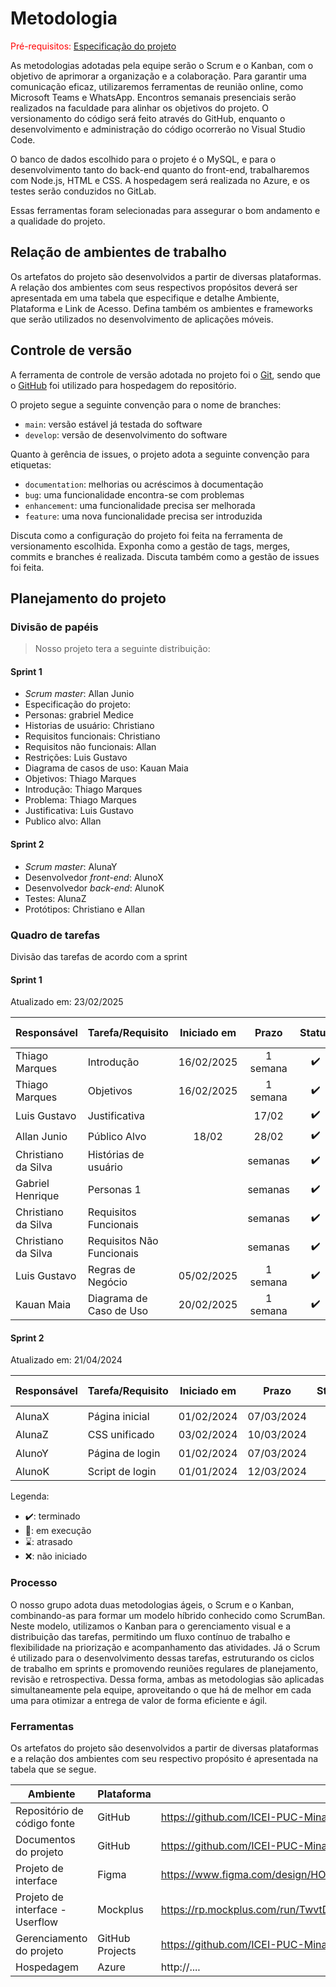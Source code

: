 
# Metodologia

<span style="color:red">Pré-requisitos: <a href="02-Especificacao.md"> Especificação do projeto</a></span>

As metodologias adotadas pela equipe serão o Scrum e o Kanban, com o objetivo de aprimorar a organização e a colaboração. Para garantir uma comunicação eficaz, utilizaremos ferramentas de reunião online, como Microsoft Teams e WhatsApp. Encontros semanais presenciais serão realizados na faculdade para alinhar os objetivos do projeto. O versionamento do código será feito através do GitHub, enquanto o desenvolvimento e administração do código ocorrerão no Visual Studio Code.

O banco de dados escolhido para o projeto é o MySQL, e para o desenvolvimento tanto do back-end quanto do front-end, trabalharemos com Node.js, HTML e CSS. A hospedagem será realizada no Azure, e os testes serão conduzidos no GitLab.

Essas ferramentas foram selecionadas para assegurar o bom andamento e a qualidade do projeto.

## Relação de ambientes de trabalho

Os artefatos do projeto são desenvolvidos a partir de diversas plataformas. A relação dos ambientes com seus respectivos propósitos deverá ser apresentada em uma tabela que especifique e detalhe Ambiente, Plataforma e Link de Acesso. Defina também os ambientes e frameworks que serão utilizados no desenvolvimento de aplicações móveis.

## Controle de versão

A ferramenta de controle de versão adotada no projeto foi o [Git](https://git-scm.com/), sendo que o [GitHub](https://github.com) foi utilizado para hospedagem do repositório.

O projeto segue a seguinte convenção para o nome de branches:

- `main`: versão estável já testada do software
- `develop`: versão de desenvolvimento do software

Quanto à gerência de issues, o projeto adota a seguinte convenção para etiquetas:

- `documentation`: melhorias ou acréscimos à documentação
- `bug`: uma funcionalidade encontra-se com problemas
- `enhancement`: uma funcionalidade precisa ser melhorada
- `feature`: uma nova funcionalidade precisa ser introduzida

Discuta como a configuração do projeto foi feita na ferramenta de versionamento escolhida. Exponha como a gestão de tags, merges, commits e branches é realizada. Discuta também como a gestão de issues foi feita.

## Planejamento do projeto

###  Divisão de papéis

> Nosso projeto tera a seguinte distribuição:

#### Sprint 1
- _Scrum master_: Allan Junio
- Especificação do projeto: 
- Personas: grabriel Medice
- Historias de usuário: Christiano
- Requisitos funcionais: Christiano
- Requisitos não funcionais: Allan
- Restrições: Luis Gustavo
- Diagrama de casos de uso: Kauan Maia
- Objetivos: Thiago Marques
- Introdução: Thiago Marques
- Problema: Thiago Marques
- Justificativa: Luis Gustavo
- Publico alvo: Allan



#### Sprint 2
- _Scrum master_: AlunaY
- Desenvolvedor _front-end_: AlunoX
- Desenvolvedor _back-end_: AlunoK
- Testes: AlunaZ
- Protótipos: Christiano e Allan

###  Quadro de tarefas

Divisão das tarefas de acordo com a sprint 

#### Sprint 1

Atualizado em: 23/02/2025

| Responsável   | Tarefa/Requisito | Iniciado em    | Prazo      | Status | Terminado em    |
| :----         |    :----         |      :----:    | :----:     | :----: | :----:          |
|Thiago Marques | Introdução |  16/02/2025   | 1 semana  | ✔️    |  26/02/2025    |
|Thiago Marques | Objetivos    |  16/02/2025   | 1 semana | ✔️    | 26/02/2025                |
|Luis Gustavo | Justificativa   |     | 17/02 | ✔️    |  28/02 
|Allan Junio | Público Alvo  |  18/02   | 28/02 | ✔️    | 28/02  |
|Christiano da Silva|  Histórias de usuário  |     |semanas | ✔️      |                 |
| Gabriel Henrique| Personas 1  |         | semanas | ✔️      |       |
| Christiano da Silva| Requisitos Funcionais  |         | semanas | ✔️      |       |
| Christiano da Silva| Requisitos Não Funcionais  |         |semanas  | ✔️      |       |
| Luis Gustavo | Regras de Negócio  |   05/02/2025      | 1 semana | ✔️      |  11/02/2025     |
| Kauan Maia | Diagrama de Caso de Uso  |  20/02/2025      | 1 semana | ✔️      |  23/02/2025    |


#### Sprint 2

Atualizado em: 21/04/2024

| Responsável   | Tarefa/Requisito | Iniciado em    | Prazo      | Status | Terminado em    |
| :----         |    :----         |      :----:    | :----:     | :----: | :----:          |
| AlunaX        | Página inicial   | 01/02/2024     | 07/03/2024 | ✔️    | 05/02/2024      |
| AlunaZ        | CSS unificado    | 03/02/2024     | 10/03/2024 | 📝    |                 |
| AlunoY        | Página de login  | 01/02/2024     | 07/03/2024 | ⌛     |                 |
| AlunoK        | Script de login  |  01/01/2024    | 12/03/2024 | ❌    |       |


Legenda:
- ✔️: terminado
- 📝: em execução
- ⌛: atrasado
- ❌: não iniciado



### Processo

O nosso grupo adota duas metodologias ágeis, o Scrum e o Kanban, combinando-as para formar um modelo híbrido conhecido como ScrumBan. Neste modelo, utilizamos o Kanban para o gerenciamento visual e a distribuição das tarefas, permitindo um fluxo contínuo de trabalho e flexibilidade na priorização e acompanhamento das atividades. Já o Scrum é utilizado para o desenvolvimento dessas tarefas, estruturando os ciclos de trabalho em sprints e promovendo reuniões regulares de planejamento, revisão e retrospectiva. Dessa forma, ambas as metodologias são aplicadas simultaneamente pela equipe, aproveitando o que há de melhor em cada uma para otimizar a entrega de valor de forma eficiente e ágil.

### Ferramentas

Os artefatos do projeto são desenvolvidos a partir de diversas plataformas e a relação dos ambientes com seu respectivo propósito é apresentada na tabela que se segue.

| Ambiente                            | Plataforma                         | Link de acesso                         |
|-------------------------------------|------------------------------------|----------------------------------------|
| Repositório de código fonte         | GitHub                             | https://github.com/ICEI-PUC-Minas-PCO-ADS-TI/2025-1-p3-tidai-Grupo2/tree/main                         |
| Documentos do projeto               | GitHub                             |https://github.com/ICEI-PUC-Minas-PCO-ADS-TI/2025-1-p3-tidai-Grupo2/tree/main                          |
| Projeto de interface                | Figma                              | https://www.figma.com/design/HOKK8Z1TzB6bPkutBZjCTI/Untitled?node-id=1-2965&t=PMBLbvdI94FArAoD-0                    |
| Projeto de interface - Userflow     | Mockplus                             | https://rp.mockplus.com/run/TwvtDUYRSm/i88ReQcp8lcps=expand&rps=expand&nav=1&ha=0&la=0&fc=1&dt=iphoneX&out=0&rt=1&as=true  
| Gerenciamento do projeto            | GitHub Projects                    |https://github.com/ICEI-PUC-Minas-PCO-ADS-TI/2025-1-p3-tidai-Grupo2/projects?query=is%3Aopen                          |
| Hospedagem                          | Azure                           | http://....                            |
 
